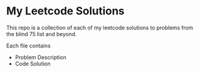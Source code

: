 # My Leetcode Solutions
This repo is a collection of each of my leetcode solutions to problems from the blind 75 list and beyond. 

Each file contains
* Problem Description
* Code Solution
